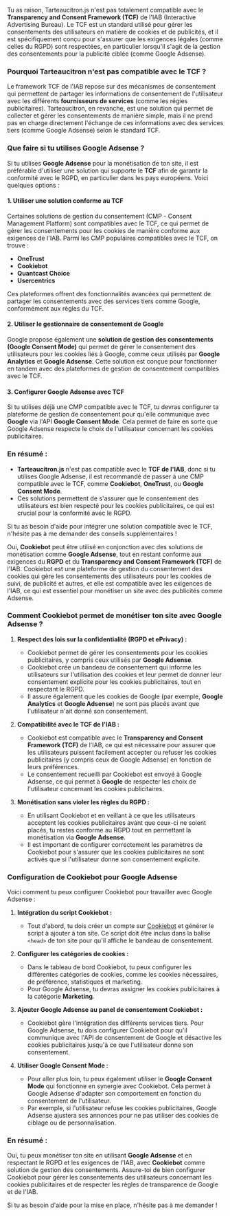 Tu as raison, Tarteaucitron.js n'est pas totalement compatible avec le **Transparency and Consent Framework (TCF)** de l'IAB (Interactive Advertising Bureau). Le TCF est un standard utilisé pour gérer les consentements des utilisateurs en matière de cookies et de publicités, et il est spécifiquement conçu pour s'assurer que les exigences légales (comme celles du RGPD) sont respectées, en particulier lorsqu'il s'agit de la gestion des consentements pour la publicité ciblée (comme Google Adsense).

### Pourquoi Tarteaucitron n'est pas compatible avec le TCF ?

Le framework TCF de l'IAB repose sur des mécanismes de consentement qui permettent de partager les informations de consentement de l'utilisateur avec les différents **fournisseurs de services** (comme les régies publicitaires). Tarteaucitron, en revanche, est une solution qui permet de collecter et gérer les consentements de manière simple, mais il ne prend pas en charge directement l'échange de ces informations avec des services tiers (comme Google Adsense) selon le standard TCF.

### Que faire si tu utilises Google Adsense ?

Si tu utilises **Google Adsense** pour la monétisation de ton site, il est préférable d'utiliser une solution qui supporte le **TCF** afin de garantir la conformité avec le RGPD, en particulier dans les pays européens. Voici quelques options :

#### 1. **Utiliser une solution conforme au TCF**
Certaines solutions de gestion du consentement (CMP - Consent Management Platform) sont compatibles avec le TCF, ce qui permet de gérer les consentements pour les cookies de manière conforme aux exigences de l'IAB. Parmi les CMP populaires compatibles avec le TCF, on trouve :
- **OneTrust**
- **Cookiebot**
- **Quantcast Choice**
- **Usercentrics**

Ces plateformes offrent des fonctionnalités avancées qui permettent de partager les consentements avec des services tiers comme Google, conformément aux règles du TCF.

#### 2. **Utiliser le gestionnaire de consentement de Google**
Google propose également une **solution de gestion des consentements (Google Consent Mode)** qui permet de gérer le consentement des utilisateurs pour les cookies liés à Google, comme ceux utilisés par **Google Analytics** et **Google Adsense**. Cette solution est conçue pour fonctionner en tandem avec des plateformes de gestion de consentement compatibles avec le TCF.

#### 3. **Configurer Google Adsense avec TCF**
Si tu utilises déjà une CMP compatible avec le TCF, tu devras configurer ta plateforme de gestion de consentement pour qu'elle communique avec **Google** via l'API **Google Consent Mode**. Cela permet de faire en sorte que Google Adsense respecte le choix de l'utilisateur concernant les cookies publicitaires.

### En résumé :
- **Tarteaucitron.js** n'est pas compatible avec le **TCF de l'IAB**, donc si tu utilises Google Adsense, il est recommandé de passer à une CMP compatible avec le TCF, comme **Cookiebot**, **OneTrust**, ou **Google Consent Mode**.
- Ces solutions permettent de s'assurer que le consentement des utilisateurs est bien respecté pour les cookies publicitaires, ce qui est crucial pour la conformité avec le RGPD.

Si tu as besoin d'aide pour intégrer une solution compatible avec le TCF, n'hésite pas à me demander des conseils supplémentaires !

Oui, **Cookiebot** peut être utilisé en conjonction avec des solutions de monétisation comme **Google Adsense**, tout en restant conforme aux exigences du **RGPD** et du **Transparency and Consent Framework (TCF)** de l'IAB. Cookiebot est une plateforme de gestion du consentement des cookies qui gère les consentements des utilisateurs pour les cookies de suivi, de publicité et autres, et elle est compatible avec les exigences de l'IAB, ce qui est essentiel pour monétiser un site avec des publicités comme Adsense.

### Comment Cookiebot permet de monétiser ton site avec Google Adsense ?

1. **Respect des lois sur la confidentialité (RGPD et ePrivacy) :**
   - Cookiebot permet de gérer les consentements pour les cookies publicitaires, y compris ceux utilisés par **Google Adsense**.
   - Cookiebot crée un bandeau de consentement qui informe les utilisateurs sur l'utilisation des cookies et leur permet de donner leur consentement explicite pour les cookies publicitaires, tout en respectant le RGPD.
   - Il assure également que les cookies de Google (par exemple, **Google Analytics** et **Google Adsense**) ne sont pas placés avant que l'utilisateur n'ait donné son consentement.

2. **Compatibilité avec le TCF de l'IAB :**
   - Cookiebot est compatible avec le **Transparency and Consent Framework (TCF)** de l'IAB, ce qui est nécessaire pour assurer que les utilisateurs puissent facilement accepter ou refuser les cookies publicitaires (y compris ceux de Google Adsense) en fonction de leurs préférences.
   - Le consentement recueilli par Cookiebot est envoyé à Google Adsense, ce qui permet à **Google** de respecter les choix de l'utilisateur concernant les cookies publicitaires.

3. **Monétisation sans violer les règles du RGPD :**
   - En utilisant Cookiebot et en veillant à ce que les utilisateurs acceptent les cookies publicitaires avant que ceux-ci ne soient placés, tu restes conforme au RGPD tout en permettant la monétisation via **Google Adsense**.
   - Il est important de configurer correctement les paramètres de Cookiebot pour s'assurer que les cookies publicitaires ne sont activés que si l'utilisateur donne son consentement explicite.

### Configuration de Cookiebot pour Google Adsense

Voici comment tu peux configurer Cookiebot pour travailler avec Google Adsense :

1. **Intégration du script Cookiebot :**
   - Tout d'abord, tu dois créer un compte sur [Cookiebot](https://www.cookiebot.com) et générer le script à ajouter à ton site. Ce script doit être inclus dans la balise `<head>` de ton site pour qu'il affiche le bandeau de consentement.
   
2. **Configurer les catégories de cookies :**
   - Dans le tableau de bord Cookiebot, tu peux configurer les différentes catégories de cookies, comme les cookies nécessaires, de préférence, statistiques et marketing.
   - Pour Google Adsense, tu devras assigner les cookies publicitaires à la catégorie **Marketing**.

3. **Ajouter Google Adsense au panel de consentement Cookiebot :**
   - Cookiebot gère l'intégration des différents services tiers. Pour Google Adsense, tu dois configurer Cookiebot pour qu'il communique avec l'API de consentement de Google et désactive les cookies publicitaires jusqu'à ce que l'utilisateur donne son consentement.

4. **Utiliser Google Consent Mode :**
   - Pour aller plus loin, tu peux également utiliser le **Google Consent Mode** qui fonctionne en synergie avec Cookiebot. Cela permet à Google Adsense d'adapter son comportement en fonction du consentement de l'utilisateur.
   - Par exemple, si l'utilisateur refuse les cookies publicitaires, Google Adsense ajustera ses annonces pour ne pas utiliser des cookies de ciblage ou de personnalisation.

### En résumé :

Oui, tu peux monétiser ton site en utilisant **Google Adsense** et en respectant le RGPD et les exigences de l'IAB, avec **Cookiebot** comme solution de gestion des consentements. Assure-toi de bien configurer Cookiebot pour gérer les consentements des utilisateurs concernant les cookies publicitaires et de respecter les règles de transparence de Google et de l'IAB.

Si tu as besoin d'aide pour la mise en place, n'hésite pas à me demander !
